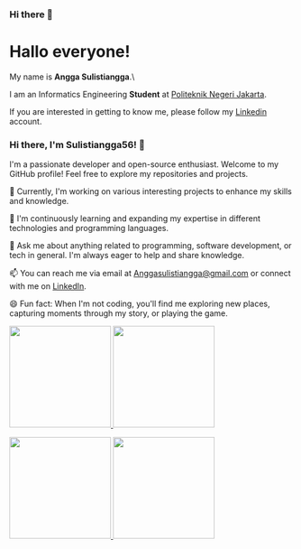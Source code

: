### Hi there 👋

# Hallo everyone! 

My name is **Angga Sulistiangga**.\

I am an Informatics Engineering **Student** at [Politeknik Negeri Jakarta](https://pnj.ac.id/).

If you are interested in getting to know me, please follow my [Linkedin](https://www.linkedin.com/in/sulistiangga/) account.
<!-- Your Bio -->
### Hi there, I'm Sulistiangga56! 👋

I'm a passionate developer and open-source enthusiast. Welcome to my GitHub profile! Feel free to explore my repositories and projects.

🔭 Currently, I'm working on various interesting projects to enhance my skills and knowledge.

🌱 I'm continuously learning and expanding my expertise in different technologies and programming languages.

💬 Ask me about anything related to programming, software development, or tech in general. I'm always eager to help and share knowledge.

📫 You can reach me via email at [Anggasulistiangga@gmail.com](mailto:Anggasulistiangga@gmail.com) or connect with me on [LinkedIn](https://www.linkedin.com/in/sulistiangga).

😄 Fun fact: When I'm not coding, you'll find me exploring new places, capturing moments through my story, or playing the game.

<!-- GitHub Stats -->
<p align="left">
  <a href="https://github.com/Sulistiangga56">
    <img height="180em" src="https://github-readme-stats-eight-theta.vercel.app/api?username=Sulistiangga56&show_icons=true&theme=algolia&include_all_commits=true&count_private=true"/>
    <img height="180em" src="https://github-readme-stats-eight-theta.vercel.app/api/top-langs/?username=Sulistiangga56&layout=compact&langs_count=8&theme=algolia"/>
  </a>
</p>

<!-- GitHub Stats -->
<p align="left">
  <a href="https://github.com/Sulistiangga56">
    <img height="180em" src="https://github-readme-stats-eight-theta.vercel.app/api?username=Sulistiangga56&show_icons=true&theme=algolia&include_all_commits=true&count_private=true"/>
    <img height="180em" src="https://github-readme-stats-eight-theta.vercel.app/api/top-langs/?username=Sulistiangga56&layout=compact&langs_count=8&theme=algolia"/>
  </a>
</p>
